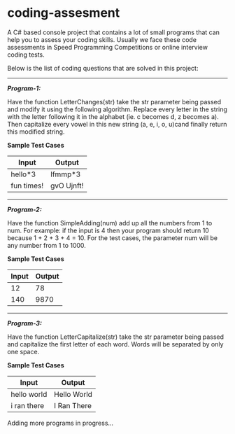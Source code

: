 # coding-assesment
A C# based console project that contains a lot of small programs that can help you to assess your coding skills. Usually we face these code assessments in Speed Programming Competitions or online interview coding tests.
 
 Below is the list of coding questions that are solved in this project:

<hr />

***Program-1:***

Have the function LetterChanges(str) take the str parameter being passed and modify it using the following algorithm. Replace every letter in the string with the letter following it in the alphabet (ie. c becomes d, z becomes a). Then capitalize every vowel in this new string (a, e, i, o, u)cand finally return this modified string.

******Sample Test Cases******

| Input  | Output |
| ------------- | ------------- |
| hello*3  | Ifmmp*3  |
| fun times!  | gvO Ujnft!  |


<hr />

***Program-2:***

Have the function SimpleAdding(num) add up all the numbers from 1 to num. For example: if the input is 4 then your program should return 10 because 1 + 2 + 3 + 4 = 10. For the test cases, the parameter num will be any number from 1 to 1000. 

******Sample Test Cases******

| Input  | Output |
| ------------- | ------------- |
| 12  | 78  |
| 140  | 9870  |

<hr />

***Program-3:***

Have the function LetterCapitalize(str) take the str parameter being passed and capitalize the first letter of each word. Words will be separated by only one space. 

******Sample Test Cases******

| Input  | Output |
| ------------- | ------------- |
| hello world  | Hello World  |
| i ran there  | I Ran There  |



Adding more programs in progress...
